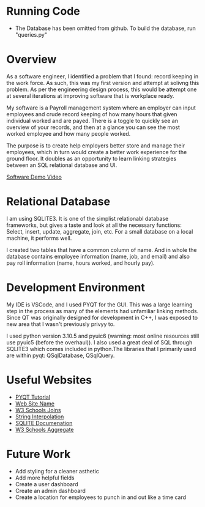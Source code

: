 # Running Code
- The Database has been omitted from github. To build the database, run "queries.py"

# Overview

As a software engineer, I identified a problem that I found: record keeping in the work force. As such, this was my first version and attempt at solivng this problem. As per the engineering design process, this would be attempt one at several iterations at improving software that is workplace ready.

My software is a Payroll management system where an employer can input employees and crude record keeping of how many hours that given individual worked and are payed. There is a toggle to quickly see an overview of your records, and then at a glance you can see the most worked employee and how many people worked.

The purpose is to create help employers better store and manage their employees, which in turn would create a better work experience for the ground floor. It doubles as an opportunity to learn linking strategies between an SQL relational database and UI.

[Software Demo Video](https://youtu.be/hU91ov54DXY)

# Relational Database

I am using SQLITE3. It is one of the simplist relationabl database frameworks, but gives a taste and look at all the necessary functions: Select, insert, update, aggregate, join, etc. For a small database on a local machine, it performs well.

I created two tables that have a common column of name. And in whole the database contains employee information (name, job, and email) and also pay roll information (name, hours worked, and hourly pay).

# Development Environment

My IDE is VSCode, and I used PYQT for the GUI. This was a large learning step in the process as many of the elements had unfamiliar linking methods. Since QT was originally designed for development in C++, I was exposed to new area that I wasn't previously privyy to.

I used python version 3.10.5 and pyuic6 (warning: most online resources still use pyuic5 (before the overhaul)). I also used a great deal of SQL through SQLITE3 which comes included in python.The libraries that I primarily used are within pyqt: QSqlDatabase, QSqlQuery.

# Useful Websites

- [PYQT Tutorial](https://realpython.com/python-pyqt-gui-calculator/)
- [Web Site Name](https://doc.qt.io/qtforpython/PySide6/QtSql/QSqlQuery.html#PySide6.QtSql.PySide6.QtSql.QSqlQuery.exec)
- [W3 Schools Joins](https://www.w3schools.com/sql/sql_join_right.asp)
- [String Interpolation](https://www.programiz.com/python-programming/string-interpolation)
- [SQLITE Documenation](https://www.sqlite.org/datatype3.html)
- [W3 Schools Aggregate](https://www.w3schools.com/sql/sql_count_avg_sum.asp)


# Future Work

- Add styling for a cleaner asthetic
- Add more helpful fields
- Create a user dashboard
- Create an admin dashboard
- Create a location for employees to punch in and out like a time card